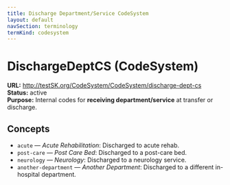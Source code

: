 ```yaml
---
title: Discharge Department/Service CodeSystem
layout: default
navSection: terminology
termKind: codesystem
---
```

# DischargeDeptCS (CodeSystem)

**URL:** http://testSK.org/CodeSystem/CodeSystem/discharge-dept-cs  
**Status:** active  
**Purpose:** Internal codes for **receiving department/service** at transfer or discharge.

## Concepts
- `acute` — *Acute Rehabilitation*: Discharged to acute rehab.  
- `post-care` — *Post Care Bed*: Discharged to a post-care bed.  
- `neurology` — *Neurology*: Discharged to a neurology service.  
- `another-department` — *Another Department*: Discharged to a different in-hospital department.

